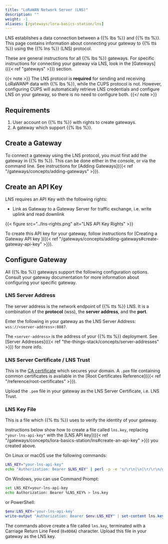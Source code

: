 ```yaml
---
title: "LoRaWAN Network Server (LNS)"
description: ""
weight: -1
aliases: [/gateways/lora-basics-station/lns]
---
```


LNS establishes a data connection between a {{% lbs %}} and {{% tts %}}. This page contains information about connecting your gateway to {{% tts %}} using the {{% lns %}} (LNS) protocol.

<!--more-->

These are general instructions for all {{% lbs %}} gateways. For specific instructions for connecting your gateway via LNS, look in the [Gateways]({{< ref "gateways" >}}) section.

{{< note >}} The LNS protocol is **required** for sending and receiving LoRaWAN® data with {{% lbs %}}, while the CUPS protocol is not. However, configuring CUPS will automatically retrieve LNS credentials and configure LNS on your gateway, so there is no need to configure both. {{</ note >}}

## Requirements

1. User account on {{% tts %}} with rights to create gateways.
2. A gateway which support {{% lbs %}}.

## Create a Gateway

To connect a gateway using the LNS protocol, you must first add the gateway in {{% tts %}}. This can be done either in the console, or via the command line. See instructions for [Adding Gateways]({{< ref "/gateways/concepts/adding-gateways" >}}). 

## Create an API Key

LNS requires an API Key with the following rights:

- Link as Gateway to a Gateway Server for traffic exchange, i.e. write uplink and read downlink

{{< figure src="../lns-rights.png" alt="LNS API Key Rights" >}}

To create this API key for your gateway, follow instructions for [Creating a Gateway API key ]({{< ref "/gateways/concepts/adding-gateways#create-gateway-api-key" >}}).

## Configure Gateway

All {{% lbs %}} gateways support the following configuration options. Consult your gateway documentation for more information about configuring your specific gateway. 

### LNS Server Address

The server address is the network endpoint of {{% tts %}} LNS. It is a combination of the **protocol** (wss), the **server address**, and the **port**.

Enter the following in your gateway as the LNS Server Address: `wss://<server-address>:8887`.

The `<server-address>` is the address of your {{% tts %}} deployment. See [Server Addresses]({{< ref "the-things-stack/concepts/server-addresses" >}}) for more info.

### LNS Server Certificate / LNS Trust

This is the [CA certificate](https://en.wikipedia.org/wiki/Certificate_authority) which secures your domain. A `.pem` file containing common certificates is available in the [Root Certificates Reference]({{< ref "/reference/root-certificates" >}}).

Upload the `.pem` file in your gateway as the LNS Server Certificate, i.e. LNS Trust.

### LNS Key File

This is a file which {{% tts %}} uses to verify the identity of your gateway.

Instructions below show how to create a file called `lns.key`, replacing `"your-lns-api-key"` with the [LNS API key]({{< ref "/gateways/concepts/lora-basics-station/lns#create-an-api-key" >}}) you created above.

On Linux or macOS use the following commands:

```bash
LNS_KEY="your-lns-api-key"
echo "Authorization: Bearer $LNS_KEY" | perl -p -e 's/\r\n|\n|\r/\r\n/g'  > lns.key
```

On Windows, you can use Command Prompt:

```bash
set LNS_KEY=your-lns-api-key
echo Authorization: Bearer %LNS_KEY% > lns.key
```

or PowerShell:

```powershell
$env:LNS_KEY='your-lns-api-key'
write-output "Authorization: Bearer $env:LNS_KEY" | set-content lns.key
```

The commands above create a file called `lns.key`, terminated with a Carriage Return Line Feed (`0x0D0A`) character. Upload this file in your gateway as the LNS key.
